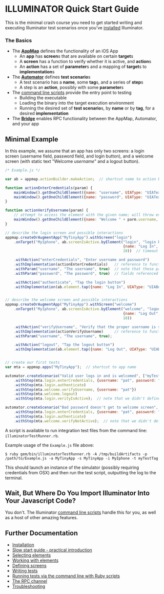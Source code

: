 ILLUMINATOR Quick Start Guide
=============================

This is the minimal crash course you need to get started writing and executing Illuminator test scenarios once you've [installed](Installation.md) Illuminator.

### The Basics
* The **[AppMap](AppMap.md)** defines the functionality of an iOS App
    * An **app** has **screen**s that are available on certain **target**s
    * A **screen** has a function to verify whether it is active, and **action**s
    * An **action** has a set of **parameter**s and a mapping of **target**s to **implementation**s
* The **[Automator](Automator.md)** defines **test scenario**s
    * A test scenario has a **name**, some **tag**s, and a series of **step**s
    * A step is an **action**, possibly with some **parameter**s
* The [command line scripts](Commandline.md) provide the entry point to testing
	* Building the executable
	* Loading the binary into the target execution environment
	* Running the desired set of **test scenario**s, by **name** or by **tag**, for a desired **implementation**
* The **[Bridge](Bridge.md)** enables RPC functionality between the AppMap, Automator, and your app


Minimal Example
---------------

In this example, we assume that an app has only two screens: a login screen (username field, password field, and login button), and a welcome screen (with static text "Welcome *username*" and a logout button).

```javascript
/* Example.js */

var ab = appmap.actionBuilder.makeAction;  // shortcut name to action builder -- it builds action functions

function actionEnterCredentials(param) {
    mainWindow().getOneChildElement({name: "username", UIAType: "UIATextField"}).typeString(param.username);
    mainWindow().getOneChildElement({name: "password", UIAType: "UIATextField"}).typeString(param.password);
}

function actionVerifyUsername(param) {
	// attempt to access the element with the given name; will throw exception if not found
	mainWindow().getOneChildElement({name: "Welcome " + parm.username, UIAType: "UIATextField"});
}

// describe the login screen and possible interactions
appmap.createOrAugmentApp("MyTinyApp").withScreen("login")
    .onTarget("MyIphone", ab.screenIsActive.byElement("login", "login button",  // the screen and element
                                                      {name: "Log In", UIAType: "UIAButton"},  // selector
                                                      10))  // timeout for screen to become active

    .withAction("enterCredentials", "Enter username and password")
    .withImplementation(actionEnterCredentials)   // reference to function defined above.
    .withParam("username", "The username", true)  // note that these parameters match the
    .withParam("password", "The password", true)  // fields referenced in the "param" argument

    .withAction("authenticate", "Tap the login button")
    .withImplementation(ab.element.tap({name: "Log In", UIAType: "UIAButton"}, "login button"));


// describe the welcome screen and possible interactions
appmap.createOrAugmentApp("MyTinyApp").withScreen("welcome")
    .onTarget("MyIphone", ab.screenIsActive.byElement("welcome", "logout button",
                                                      {name: "Log Out", UIAType: "UIAButton"},
                                                      10))

    .withAction("verifyUsername", "Verify that the proper username is shown on the screen")
    .withImplementation(actionVerifyUsername)     // reference to function defined above.
    .withParam("username", "The username", true);

    .withAction("logout", "Tap the logout button")
    .withImplementation(ab.element.tap({name: "Log Out", UIAType: "UIAButton"}, "logout button"));


// create our first tests
var mta = appmap.apps("MyTinyApp");  // shortcut to app name

automator.createScenario("Valid user logs in and is welcomed", ["myTestTag", "login", "happyPath"])
    .withStep(mta.login.enterCredentials, {username: "pat", password: "1234"})
    .withStep(mta.login.authenticate)
    .withStep(mta.welcome.verifyUsername, {username: "pat"})
    .withStep(mta.welcome.logout)
    .withStep(mta.login.verityIsActive);  // note that we didn't define verifyIsActive; it's built-in

automator.createScenario("Bad password doesn't get to welcome screen", ["myTestTag", "login", "errorPath"])
    .withStep(mta.login.enterCredentials, {username: "pat", password: "4321"})  // bad password
    .withStep(mta.login.authenticate)
    .withStep(mta.welcome.verifyNotActive);  // note that we didn't define verifyNotActive; it's built-in
```

A script is available to run integration test files from the command line: `illuminatorTestRunner.rb`.

Example usage of the `Example.js` file above:
```
$ ruby gem/bin/illuminatorTestRunner.rb -A /tmp/buildArtifacts -p /path/to/Example.js -a MyTinyApp -s MyTinyApp -i MyIphone -t myTestTag
```


This should launch an instance of the simulator (possibly requiring credentials from OSX) and
then run the test script, outputting the log to the terminal.



Wait, But Where Do You Import Illuminator Into Your Javascript Code?
--------------------------------------------------------------------

You don't. The Illuminator [command line scripts](Commandline.md) handle this for you, as well as a host of other amazing features.



Further Documentation
---------------------
* [Installation](Installation.md)
* [Slow start guide - practical introduction](PracticalIntroduction.md)
* [Selecting elements](Selectors.md)
* [Working with elements](Extensions.md)
* [Defining screens](AppMap.md)
* [Writing tests](Automator.md)
* [Running tests via the command line with Ruby scripts](Commandline.md)
* [The RPC channel](Bridge.md)
* [Troubleshooting](Troubleshooting.md)

